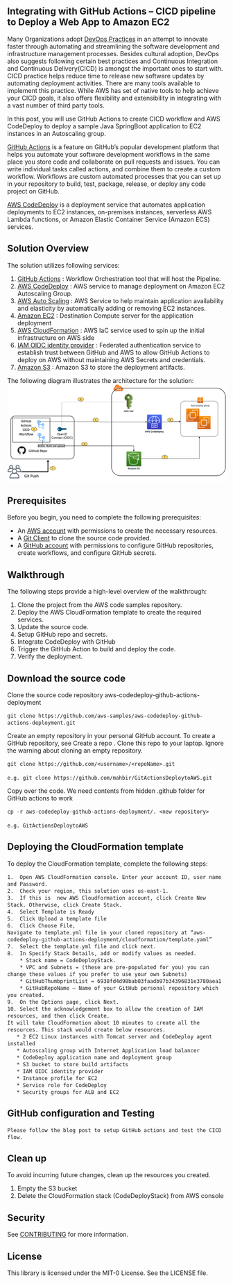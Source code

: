 ## Integrating with GitHub Actions – CICD pipeline to Deploy a Web App to Amazon EC2

Many Organizations adopt [DevOps Practices](https://aws.amazon.com/devops/what-is-devops/) in an attempt to innovate faster through automating and streamlining the software development and infrastructure management processes. Besides cultural adoption, DevOps also suggests following certain best practices and Continuous Integration and Continuous Delivery(CICD) is amongst the important ones to start with. CICD practice helps reduce time to release new software updates by automating deployment activities. There are many tools available to implement this practice. While AWS has set of native tools to help achieve your CICD goals, it also offers flexibility and extensibility in integrating with a vast number of third party tools.

In this post, you will use GitHub Actions to create CICD workflow and AWS CodeDeploy to deploy a sample Java SpringBoot application to EC2 instances in an Autoscaling group.


[GitHub Actions](https://help.github.com/en/actions) is a feature on GitHub’s popular development platform that helps you automate your software development workflows in the same place you store code and collaborate on pull requests and issues. You can write individual tasks called actions, and combine them to create a custom workflow. Workflows are custom automated processes that you can set up in your repository to build, test, package, release, or deploy any code project on GitHub.

[AWS CodeDeploy](https://aws.amazon.com/codedeploy/) is a deployment service that automates application deployments to EC2 instances, on-premises instances, serverless AWS Lambda functions, or Amazon Elastic Container Service (Amazon ECS) services.


## Solution Overview

The solution utilizes following services:

1.	[GitHub Actions](https://docs.github.com/en/actions) : Workflow Orchestration tool that will host the Pipeline. 
2.	[AWS CodeDeploy](https://aws.amazon.com/codedeploy/) : AWS service to manage deployment on Amazon EC2 Autoscaling Group.
3.	[AWS Auto Scaling](https://aws.amazon.com/ec2/autoscaling/) : AWS Service to help maintain application availability and elasticity by automatically adding or removing EC2 instances. 
4.	[Amazon EC2](https://docs.aws.amazon.com/ec2/index.html?nc2=h_ql_doc_ec2#amazon-ec2) : Destination Compute server for the application deployment 
5.	[AWS CloudFormation](https://aws.amazon.com/cloudformation/) : AWS IaC service used to spin up the initial infrastructure on AWS side
6.	[IAM OIDC identity provider](https://docs.aws.amazon.com/IAM/latest/UserGuide/id_roles_providers_create_oidc.html) : Federated authentication service to establish trust between GitHub and AWS to allow GitHub Actions to deploy on AWS without maintaining AWS Secrets and credentials. 
7.	[Amazon S3](https://docs.aws.amazon.com/AmazonS3/latest/userguide/Welcome.html) : Amazon S3 to store the deployment artifacts.

The following diagram illustrates the architecture for the solution:
![Alt Text](aws-coodedeplooy-github-action-deploymentV3.png?raw=true  "Title")

## Prerequisites
Before you begin, you need to complete the following prerequisites:
    
   * An [AWS account](https://signin.aws.amazon.com/signin?redirect_uri=https%3A%2F%2Fportal.aws.amazon.com%2Fbilling%2Fsignup%2Fresume&client_id=signup) with permissions to create the necessary resources.
   * A [Git Client](https://git-scm.com/downloads) to clone the source code provided.
   * A [GitHub account](https://github.com/) with permissions to configure GitHub repositories, create workflows, and configure GitHub secrets.

## Walkthrough
The following steps provide a high-level overview of the walkthrough:

  1.	Clone the project from the AWS code samples repository.
  2.	Deploy the AWS CloudFormation template to create the required services.
  3.	Update the source code.
  4.	Setup GitHub repo and secrets.
  5.	Integrate CodeDeploy with GitHub
  6.	Trigger the GitHub Action to build and deploy the code.
  7.	Verify the deployment.

## Download the source code

Clone the source code repository aws-codedeploy-github-actions-deployment 

    git clone https://github.com/aws-samples/aws-codedeploy-github-actions-deployment.git

Create an empty repository in your personal GitHub account. To create a GitHub repository, see Create a repo . Clone this repo to your laptop. Ignore the warning about cloning an empty repository.

    git clone https://github.com/<username>/<repoName>.git

    e.g. git clone https://github.com/mahbir/GitActionsDeploytoAWS.git
    
Copy over the code. We need contents from hidden .github folder for GitHub actions to work

    cp -r aws-codedeploy-github-actions-deployment/. <new repository> 

    e.g. GitActionsDeploytoAWS

## Deploying the CloudFormation template
To deploy the CloudFormation template, complete the following steps:

    1.	Open AWS CloudFormation console. Enter your account ID, user name and Password. 
    2.	Check your region, this solution uses us-east-1.
    3.	If this is  new AWS CloudFormation account, click Create New Stack. Otherwise, click Create Stack.
    4.	Select Template is Ready
    5.	Click Upload a template file
    6.	Click Choose File, 
    Navigate to template.yml file in your cloned repository at “aws-codedeploy-github-actions-deployment/cloudformation/template.yaml” 
    7.	Select the template.yml file and click next.
    8.	In Specify Stack Details, add or modify values as needed.
        * Stack name = CodeDeployStack.
        * VPC and Subnets = (these are pre-populated for you) you can change these values if you prefer to use your own Subnets)
        * GitHubThumbprintList = 6938fd4d98bab03faadb97b34396831e3780aea1
        * GitHubRepoName – Name of your GitHub personal repository which you created.
    9.	On the Options page, click Next.
    10.	Select the acknowledgement box to allow the creation of IAM resources, and then click Create. 
    It will take CloudFormation about 10 minutes to create all the resources. This stack would create below resources.
       * 2 EC2 Linux instances with Tomcat server and CodeDeploy agent installed 
       * Autoscaling group with Internet Application load balancer
       * CodeDeploy application name and deployment group
       * S3 bucket to store build artifacts
       * IAM OIDC identity provider
       * Instance profile for EC2 
       * Service role for CodeDeploy
       * Security groups for ALB and EC2
        
## GitHub configuration and Testing

    Please follow the blog post to setup GitHub actions and test the CICD flow.

## Clean up

To avoid incurring future changes, clean up the resources you created.
  1.	Empty the S3 bucket
  2.	Delete the CloudFormation stack (CodeDeployStack) from AWS console 


## Security

See [CONTRIBUTING](CONTRIBUTING.md#security-issue-notifications) for more information.

## License

This library is licensed under the MIT-0 License. See the LICENSE file.
